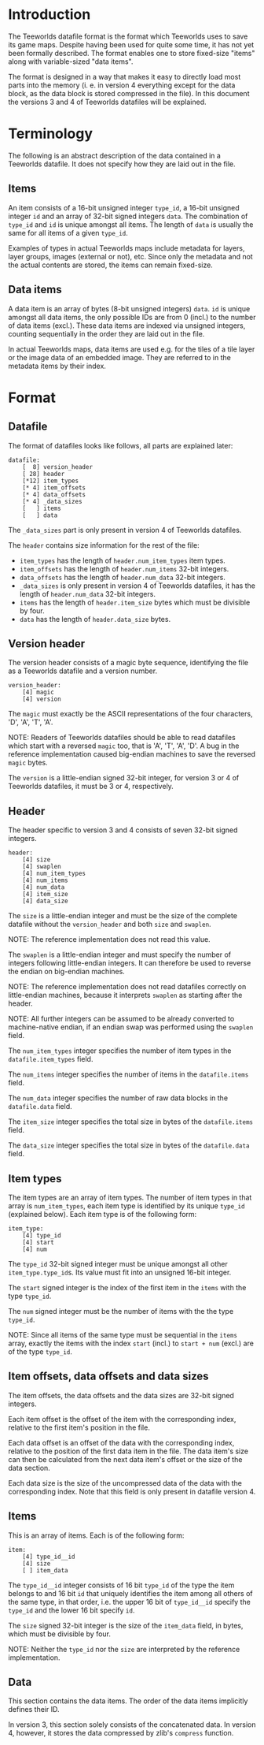 Introduction
============

The Teeworlds datafile format is the format which Teeworlds uses to save its
game maps. Despite having been used for quite some time, it has not yet been
formally described. The format enables one to store fixed-size "items" along
with variable-sized "data items".

The format is designed in a way that makes it easy to directly load most parts
into the memory (i. e. in version 4 everything except for the data block, as
the data block is stored compressed in the file). In this document the versions
3 and 4 of Teeworlds datafiles will be explained.


Terminology
===========

The following is an abstract description of the data contained in a Teeworlds
datafile. It does not specify how they are laid out in the file.

Items
-----

An item consists of a 16-bit unsigned integer `type_id`, a 16-bit unsigned
integer `id` and an array of 32-bit signed integers `data`. The combination of
`type_id` and `id` is unique amongst all items. The length of `data` is usually
the same for all items of a given `type_id`.

Examples of types in actual Teeworlds maps include metadata for layers, layer
groups, images (external or not), etc. Since only the metadata and not the
actual contents are stored, the items can remain fixed-size.

Data items
----------

A data item is an array of bytes (8-bit unsigned integers) `data`. `id` is
unique amongst all data items, the only possible IDs are from 0 (incl.) to the
number of data items (excl.). These data items are indexed via unsigned
integers, counting sequentially in the order they are laid out in the file.

In actual Teeworlds maps, data items are used e.g. for the tiles of a tile
layer or the image data of an embedded image. They are referred to in the
metadata items by their index.


Format
======

Datafile
--------

The format of datafiles looks like follows, all parts are explained later:

    datafile:
        [  8] version_header
        [ 28] header
        [*12] item_types
        [* 4] item_offsets
        [* 4] data_offsets
        [* 4] _data_sizes
        [   ] items
        [   ] data

The `_data_sizes` part is only present in version 4 of Teeworlds datafiles.

The `header` contains size information for the rest of the file:

- `item_types` has the length of `header.num_item_types` item types.
- `item_offsets` has the length of `header.num_items` 32-bit integers.
- `data_offsets` has the length of `header.num_data` 32-bit integers.
- `_data_sizes` is only present in version 4 of Teeworlds datafiles, it has the
  length of `header.num_data` 32-bit integers.
- `items` has the length of `header.item_size` bytes which must be divisible by
  four.
- `data` has the length of `header.data_size` bytes.


Version header
--------------

The version header consists of a magic byte sequence, identifying the file as a
Teeworlds datafile and a version number.

    version_header:
        [4] magic
        [4] version

The `magic` must exactly be the ASCII representations of the four characters,
'D', 'A', 'T', 'A'.

NOTE: Readers of Teeworlds datafiles should be able to read datafiles which
start with a reversed `magic` too, that is 'A', 'T', 'A', 'D'. A bug in the
reference implementation caused big-endian machines to save the reversed
`magic` bytes.

The `version` is a little-endian signed 32-bit integer, for version 3 or 4 of
Teeworlds datafiles, it must be 3 or 4, respectively.


Header
------

The header specific to version 3 and 4 consists of seven 32-bit signed
integers.

    header:
        [4] size
        [4] swaplen
        [4] num_item_types
        [4] num_items
        [4] num_data
        [4] item_size
        [4] data_size

The `size` is a little-endian integer and must be the size of the complete
datafile without the `version_header` and both `size` and `swaplen`.

NOTE: The reference implementation does not read this value.

The `swaplen` is a little-endian integer and must specify the number of
integers following little-endian integers. It can therefore be used to reverse
the endian on big-endian machines.

NOTE: The reference implementation does not read datafiles correctly on
little-endian machines, because it interprets `swaplen` as starting after the
header.

NOTE: All further integers can be assumed to be already converted to
machine-native endian, if an endian swap was performed using the `swaplen`
field.

The `num_item_types` integer specifies the number of item types in the
`datafile.item_types` field.

The `num_items` integer specifies the number of items in the `datafile.items`
field.

The `num_data` integer specifies the number of raw data blocks in the
`datafile.data` field.

The `item_size` integer specifies the total size in bytes of the
`datafile.items` field.

The `data_size` integer specifies the total size in bytes of the
`datafile.data` field.


Item types
----------

The item types are an array of item types. The number of item types in that
array is `num_item_types`, each item type is identified by its unique `type_id`
(explained below). Each item type is of the following form:

    item_type:
        [4] type_id
        [4] start
        [4] num

The `type_id` 32-bit signed integer must be unique amongst all other
`item_type.type_id`s. Its value must fit into an unsigned 16-bit integer.

The `start` signed integer is the index of the first item in the `items` with
the type `type_id`.

The `num` signed integer must be the number of items with the the type
`type_id`.

NOTE: Since all items of the same type must be sequential in the `items` array,
exactly the items with the index `start` (incl.) to `start + num` (excl.) are
of the type `type_id`.


Item offsets, data offsets and data sizes
-----------------------------------------

The item offsets, the data offsets and the data sizes are 32-bit signed
integers.

Each item offset is the offset of the item with the corresponding index,
relative to the first item's position in the file.

Each data offset is an offset of the data with the corresponding index,
relative to the position of the first data item in the file. The data item's
size can then be calculated from the next data item's offset or the size of the
data section.

Each data size is the size of the uncompressed data of the data with the
corresponding index. Note that this field is only present in datafile version
4.


Items
-----

This is an array of items. Each is of the following form:

    item:
        [4] type_id__id
        [4] size
        [ ] item_data

The `type_id__id` integer consists of 16 bit `type_id` of the type the item
belongs to and 16 bit `id` that uniquely identifies the item among all others
of the same type, in that order, i.e. the upper 16 bit of `type_id__id` specify
the `type_id` and the lower 16 bit specify `id`.

The `size` signed 32-bit integer is the size of the `item_data` field, in
bytes, which must be divisible by four.

NOTE: Neither the `type_id` nor the `size` are interpreted by the reference
implementation.


Data
----

This section contains the data items. The order of the data items implicitly
defines their ID.

In version 3, this section solely consists of the concatenated data. In version
4, however, it stores the data compressed by zlib's `compress` function.
